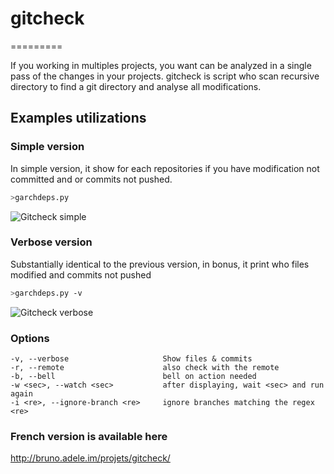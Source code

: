 # gitcheck

=========

If you working in multiples projects, you want can be analyzed in a single pass of the changes in your projects. gitcheck is script who scan recursive directory to find a git directory and analyse all modifications.

## Examples utilizations

### Simple version
In simple version, it show for each repositories if you have modification not committed and or commits not pushed.

```bash
>garchdeps.py
```
![Gitcheck simple](http://bruno.adele.im/static/gitcheck.png)



### Verbose version
Substantially identical to the previous version, in bonus, it print who files modified and commits not pushed

```bash
>garchdeps.py -v 
```
![Gitcheck verbose](http://bruno.adele.im/static/gitcheck_verbose.png)

### Options

```plaintext
-v, --verbose                     Show files & commits
-r, --remote                      also check with the remote
-b, --bell                        bell on action needed
-w <sec>, --watch <sec>           after displaying, wait <sec> and run again
-i <re>, --ignore-branch <re>     ignore branches matching the regex <re>
```


### French version is available here
http://bruno.adele.im/projets/gitcheck/
